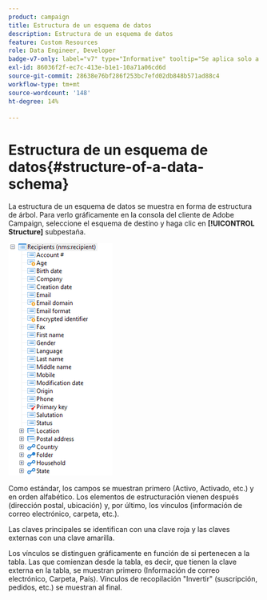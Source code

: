 ```yaml
---
product: campaign
title: Estructura de un esquema de datos
description: Estructura de un esquema de datos
feature: Custom Resources
role: Data Engineer, Developer
badge-v7-only: label="v7" type="Informative" tooltip="Se aplica solo a Campaign Classic v7"
exl-id: 86036f2f-ec7c-413e-b1e1-10a71a06cd6d
source-git-commit: 28638e76bf286f253bc7efd02db848b571ad88c4
workflow-type: tm+mt
source-wordcount: '148'
ht-degree: 14%

---
```


# Estructura de un esquema de datos{#structure-of-a-data-schema}

La estructura de un esquema de datos se muestra en forma de estructura de árbol. Para verlo gráficamente en la consola del cliente de Adobe Campaign, seleccione el esquema de destino y haga clic en **[!UICONTROL Structure]** subpestaña.

![](assets/d_ncs_integration_schema_arbo.png)

Como estándar, los campos se muestran primero (Activo, Activado, etc.) y en orden alfabético. Los elementos de estructuración vienen después (dirección postal, ubicación) y, por último, los vínculos (información de correo electrónico, carpeta, etc.).

Las claves principales se identifican con una clave roja y las claves externas con una clave amarilla.

Los vínculos se distinguen gráficamente en función de si pertenecen a la tabla. Las que comienzan desde la tabla, es decir, que tienen la clave externa en la tabla, se muestran primero (Información de correo electrónico, Carpeta, País). Vínculos de recopilación &quot;Invertir&quot; (suscripción, pedidos, etc.) se muestran al final.
